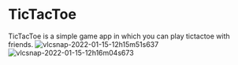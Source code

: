 # TicTacToe
TicTacToe is a simple game app in which you can play tictactoe with friends.
![vlcsnap-2022-01-15-12h15m51s637](https://user-images.githubusercontent.com/83482460/149612468-12612a0a-1b55-40cc-81e4-6bc54948a0db.png)
![vlcsnap-2022-01-15-12h16m04s673](https://user-images.githubusercontent.com/83482460/149612469-830e9942-75b0-40b4-bd57-f2809b5d6587.png)
